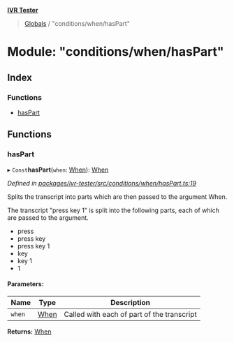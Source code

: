 **[IVR Tester](../README.md)**

> [Globals](../README.md) / "conditions/when/hasPart"

# Module: "conditions/when/hasPart"

## Index

### Functions

* [hasPart](_conditions_when_haspart_.md#haspart)

## Functions

### hasPart

▸ `Const`**hasPart**(`when`: [When](_conditions_when_when_.md#when)): [When](_conditions_when_when_.md#when)

*Defined in [packages/ivr-tester/src/conditions/when/hasPart.ts:19](https://github.com/SketchingDev/ivr-tester/blob/e6cabf9/packages/ivr-tester/src/conditions/when/hasPart.ts#L19)*

Splits the transcript into parts which are then passed to the argument When.

The transcript "press key 1" is split into the following parts, each of which are
passed to the argument.
  * press
  * press key
  * press key 1
  * key
  * key 1
  * 1

#### Parameters:

Name | Type | Description |
------ | ------ | ------ |
`when` | [When](_conditions_when_when_.md#when) | Called with each of part of the transcript  |

**Returns:** [When](_conditions_when_when_.md#when)
